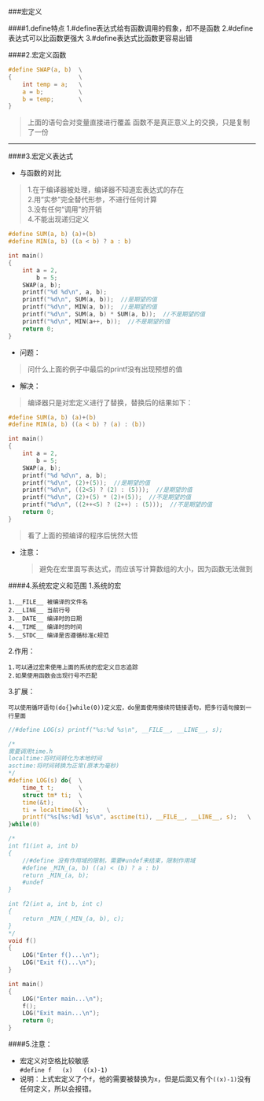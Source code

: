 ###宏定义

####1.define特点
1.#define表达式给有函数调用的假象，却不是函数
2.#define表达式可以比函数更强大
3.#define表达式比函数更容易出错

####2.宏定义函数

```c
#define SWAP(a, b)  \
{                   \
    int temp = a;   \
    a = b;          \
    b = temp;       \
}
```
> 上面的语句会对变量直接进行覆盖
> 函数不是真正意义上的交换，只是复制了一份

---

####3.宏定义表达式

- 与函数的对比
> 1.在于编译器被处理，编译器不知道宏表达式的存在	
> 2.用“实参”完全替代形参，不进行任何计算		
> 3.没有任何“调用”的开销		
> 4.不能出现递归定义

```c
#define SUM(a, b) (a)+(b)
#define MIN(a, b) ((a < b) ? a : b)

int main()
{
    int a = 2,
        b = 5;
    SWAP(a, b);
    printf("%d %d\n", a, b);
    printf("%d\n", SUM(a, b));  //是期望的值
    printf("%d\n", MIN(a, b));  //是期望的值
    printf("%d\n", SUM(a, b) * SUM(a, b));  //不是期望的值
    printf("%d\n", MIN(a++, b));  //不是期望的值
    return 0;
}
```

- 问题：
> 问什么上面的例子中最后的printf没有出现预想的值

- 解决：
> 编译器只是对宏定义进行了替换，替换后的结果如下：

```c
#define SUM(a, b) (a)+(b)
#define MIN(a, b) ((a < b) ? (a) : (b))

int main()
{
    int a = 2,
        b = 5;
    SWAP(a, b);
    printf("%d %d\n", a, b);
    printf("%d\n", (2)+(5));  //是期望的值
    printf("%d\n", ((2<5) ? (2) : (5)));  //是期望的值
    printf("%d\n", (2)+(5) * (2)+(5));  //不是期望的值
    printf("%d\n", ((2++<5) ? (2++) : (5)));  //不是期望的值
    return 0;
}
```

>看了上面的预编译的程序后恍然大悟

- 注意：

	> 避免在宏里面写表达式，而应该写计算数组的大小，因为函数无法做到

####4.系统宏定义和范围
1.系统的宏

	1.__FILE__ 被编译的文件名
	2.__LINE__ 当前行号
	3.__DATE__ 编译时的日期
	4.__TIME__ 编译时的时间
	5.__STDC__ 编译是否遵循标准c规范

2.作用：

	1.可以通过宏来使用上面的系统的宏定义日志追踪
	2.如果使用函数会出现行号不匹配

3.扩展：

	可以使用循环语句(do{}while(0))定义宏，do里面使用接续符链接语句，把多行语句接到一行里面


```c
//#define LOG(s) printf("%s:%d %s\n", __FILE__, __LINE__, s);

/*
需要调用time.h
localtime:将时间转化为本地时间
asctime:将时间转换为正常(原本为毫秒)
*/
#define LOG(s) do{	\
	time_t t;		\
	struct tm* ti;	\
	time(&t);		\
	ti = localtime(&t);		\
	printf("%s[%s:%d] %s\n", asctime(ti), __FILE__, __LINE__, s);	\
}while(0)

/*
int f1(int a, int b)
{
	//#define 没有作用域的限制，需要#undef来结束，限制作用域
    #define _MIN_(a, b) ((a) < (b) ? a : b)
    return _MIN_(a, b);
    #undef
}

int f2(int a, int b, int c)
{
    return _MIN_(_MIN_(a, b), c);
}
*/
void f()
{
    LOG("Enter f()...\n");
    LOG("Exit f()...\n");
}

int main()
{
    LOG("Enter main...\n");
    f();
    LOG("Exit main...\n");
    return 0;
}
```

####5.注意：
- 宏定义对空格比较敏感	
`#define f   (x)   ((x)-1)`
- 说明：上式宏定义了个`f`，他的需要被替换为`x`，但是后面又有个`((x)-1)`没有任何定义，所以会报错。